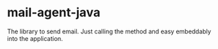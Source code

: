 # mail-agent-java
The library to send email. Just calling the method and easy embeddably into the application. 
